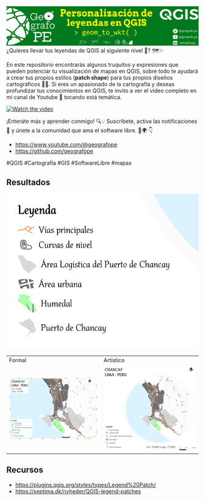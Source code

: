 <img src='resources/banner_title.png'>
¿Quieres llevar tus leyendas de QGIS al siguiente nivel 👀? 🗺️✨ 

En este repositorio encontrarás algunos truquitos y expresiones que pueden potenciar tu visualización de mapas en QGIS, sobre todo te ayudará a crear tus propios estilos (**patch shape**)  para tus propios diseños cartográficos 🎨🌐.
Si eres un apasionado de la cartografía y deseas profundizar tus conocimientos en QGIS, te invito a ver el video completo en mi canal de Youtube 🎥 tocando está temática.

[![Watch the video](https://img.youtube.com/vi/EhXemfXrl5c/0.jpg)](https://youtu.be/EhXemfXrl5c?si=dmcz4UaboN2B1KGU)


¡Enteráte más y aprender conmigo! 🔍💡 Suscríbete, activa las notificaciones 🔔 y únete a la comunidad que ama el software libre. 🌟🌍 👇
- https://www.youtube.com/@geografope
- https://github.com/geografope

#QGIS #Cartografía #GIS #SoftwareLibre #mapas

## Resultados
![img](./resources/leyenda.png)
<br>
<table>
 <tr>
   <td>Formal</td>
   <td>Artístico</td>
 </tr>
 <tr>
   <td><img src='./resources/mapa.png'></td>
   <td><img src='./resources/artistico.png'></td>
 </tr>
</table>


## Recursos
- https://plugins.qgis.org/styles/types/Legend%20Patch/
- https://septima.dk/nyheder/QGIS-legend-patches